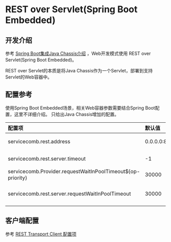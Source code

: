 # REST over Servlet(Spring Boot Embedded)

## 开发介绍

参考 [Spring Boot集成Java Chassis介绍](../spring-boot/introduction.md) ，Web开发模式使用 REST over Servlet(Spring Boot Embedded)。

REST over Servlet的本质是将Java Chassis作为一个Servlet，部署到支持Servlet的Web容器中。 

## 配置参考

使用Spring Boot Embedded场景，相关Web容器参数需要结合Spring Boot配置，这里不详细介绍。 只给出Java Chassis增加的配置。 


| 配置项                                                         | 默认值          | 含义                                                                                                                  |
|:------------------------------------------------------------|:-------------|:--------------------------------------------------------------------------------------------------------------------|
| servicecomb.rest.address                                    | 0.0.0.0:8080 | 服务监听地址<br>必须配置为与web容器监听地址相同的地址                                                                                      |
| servicecomb.rest.server.timeout                             | -1           | 异步servlet超时时间, 单位为毫秒<br>建议保持默认值                                                                                     |
| servicecomb.Provider.requestWaitInPoolTimeout${op-priority} | 30000        | 在同步线程中排队等待执行的超时时间，单位为毫秒                                                                                             |
| servicecomb.rest.server.requestWaitInPoolTimeout            | 30000        | 同servicecomb.Provider.requestWaitInPoolTimeout${op-priority}, 该配置项优先级更高。                                            |

## 客户端配置

参考 [REST Transport Client 配置项](../config-reference/rest-transport-client.md)
